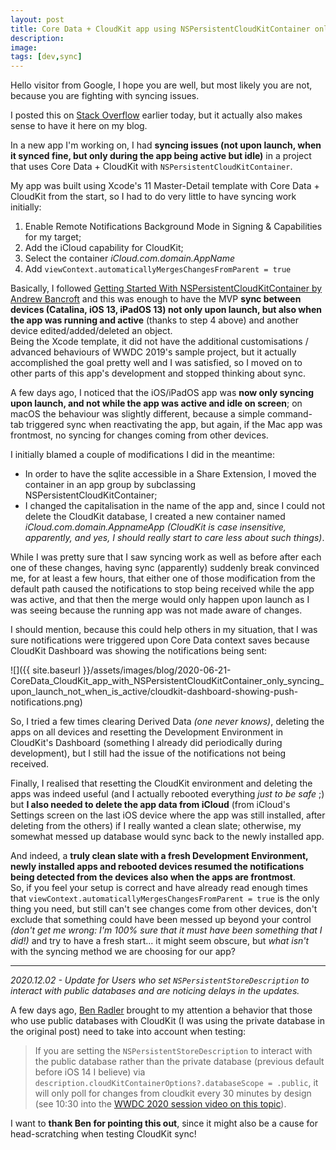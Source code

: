 ```yaml
---
layout: post
title: Core Data + CloudKit app using NSPersistentCloudKitContainer only syncing at launch and not during execution
description:
image:
tags: [dev,sync]
---
```

Hello visitor from Google, I hope you are well, but most likely you are not, because you are fighting with syncing issues.

I posted this on [Stack Overflow](https://stackoverflow.com/a/62501390/3765705) earlier today, but it actually also makes sense to have it here on my blog.

In a new app I'm working on, I had **syncing issues (not upon launch, when it synced fine, but only during the app being active but idle)** in a project that uses Core Data + CloudKit with `NSPersistentCloudKitContainer`.

My app was built using Xcode's 11 Master-Detail template with Core Data + CloudKit from the start, so I had to do very little to have syncing work initially:
1. Enable Remote Notifications Background Mode in Signing & Capabilities for my target;
2. Add the iCloud capability for CloudKit;
3. Select the container *iCloud.com.domain.AppName*
4. Add `viewContext.automaticallyMergesChangesFromParent = true`

Basically, I followed [Getting Started With NSPersistentCloudKitContainer by Andrew Bancroft](https://www.andrewcbancroft.com/blog/ios-development/data-persistence/getting-started-with-nspersistentcloudkitcontainer/) and this was enough to have the MVP **sync between devices (Catalina, iOS 13, iPadOS 13) not only upon launch, but also when the app was running and active** (thanks to step 4 above) and another device edited/added/deleted an object.<br>Being the Xcode template, it did not have the additional customisations / advanced behaviours of WWDC 2019's sample project, but it actually accomplished the goal pretty well and I was satisfied, so I moved on to other parts of this app's development and stopped thinking about sync.

A few days ago, I noticed that the iOS/iPadOS app was **now only syncing upon launch, and not while the app was active and idle on screen**; on macOS the behaviour was slightly different, because a simple command-tab triggered sync when reactivating the app, but again, if the Mac app was frontmost, no syncing for changes coming from other devices.

I initially blamed a couple of modifications I did in the meantime:
- In order to have the sqlite accessible in a Share Extension, I moved the container in an app group by subclassing NSPersistentCloudKitContainer;
- I changed the capitalisation in the name of the app and, since I could not delete the CloudKit database, I created a new container named *iCloud.com.domain.AppnameApp* *(CloudKit is case insensitive, apparently, and yes, I should really start to care less about such things)*.

While I was pretty sure that I saw syncing work as well as before after each one of these changes, having sync (apparently) suddenly break convinced me, for at least a few hours, that either one of those modification from the default path caused the notifications to stop being received while the app was active, and that then the merge would only happen upon launch as I was seeing because the running app was not made aware of changes.

I should mention, because this could help others in my situation, that I was sure notifications were triggered upon Core Data context saves because CloudKit Dashboard was showing the notifications being sent:

![]({{ site.baseurl }}/assets/images/blog/2020-06-21-CoreData_CloudKit_app_with_NSPersistentCloudKitContainer_only_syncing_upon_launch_not_when_is_active/cloudkit-dashboard-showing-push-notifications.png)

So, I tried a few times clearing Derived Data *(one never knows)*, deleting the apps on all devices and resetting the Development Environment in CloudKit's Dashboard (something I already did periodically during development), but I still had the issue of the notifications not being received.

Finally, I realised that resetting the CloudKit environment and deleting the apps was indeed useful (and I actually rebooted everything *just to be safe* ;) but **I also needed to delete the app data from iCloud** (from iCloud's Settings screen on the last iOS device where the app was still installed, after deleting from the others) if I really wanted a clean slate; otherwise, my somewhat messed up database would sync back to the newly installed app. 

And indeed, a **truly clean slate with a fresh Development Environment, newly installed apps and rebooted devices resumed the notifications being detected from the devices also when the apps are frontmost**.<br>So, if you feel your setup is correct and have already read enough times that `viewContext.automaticallyMergesChangesFromParent = true` is the only thing you need, but still can't see changes come from other devices, don't exclude that something could have been messed up beyond your control *(don't get me wrong: I'm 100% sure that it must have been something that I did!)* and try to have a fresh start... it might seem obscure, but *what isn't* with the syncing method we are choosing for our app?

---
*2020.12.02 - Update for Users who set `NSPersistentStoreDescription` to interact with public databases and are noticing delays in the updates.*

A few days ago, [Ben Radler](https://twitter.com/benradler) brought to my attention a behavior that those who use public databases with CloudKit (I was using the private database in the original post) need to take into account when testing:
> If you are setting the `NSPersistentStoreDescription` to interact with the public database rather than the private database (previous default before iOS 14 I believe) via `description.cloudKitContainerOptions?.databaseScope = .public`, it will only poll for changes from cloudkit every 30 minutes by design (see 10:30 into the [WWDC 2020 session video on this topic](http://developer.apple.com/videos/play/wwdc2020/10650)).

I want to **thank Ben for pointing this out**, since it might also be a cause for head-scratching when testing CloudKit sync!